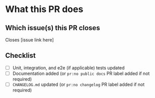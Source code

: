 # What this PR does

## Which issue(s) this PR closes

Closes [issue link here]

<!--
*Note*: if you have more than one GitHub issue that this PR closes, be sure to preface
each issue link with a [closing keyword](https://docs.github.com/en/get-started/writing-on-github/working-with-advanced-formatting/using-keywords-in-issues-and-pull-requests#linking-a-pull-request-to-an-issue).
This ensures that the issue(s) are auto-closed once the PR has been merged.
-->

## Checklist

- [ ] Unit, integration, and e2e (if applicable) tests updated
- [ ] Documentation added (or `pr:no public docs` PR label added if not required)
- [ ] `CHANGELOG.md` updated (or `pr:no changelog` PR label added if not required)
